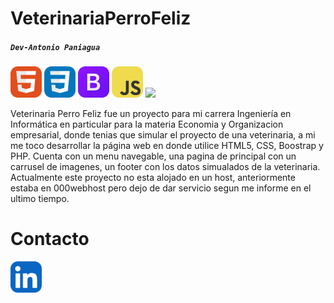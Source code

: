 # VeterinariaPerroFeliz


##### `Dev-Antonio Paniagua`

<img src="https://raw.githubusercontent.com/tandpfun/skill-icons/65dea6c4eaca7da319e552c09f4cf5a9a8dab2c8/icons/HTML.svg" width="50">
<img src="https://raw.githubusercontent.com/tandpfun/skill-icons/65dea6c4eaca7da319e552c09f4cf5a9a8dab2c8/icons/CSS.svg" width="50px">
<img src="https://raw.githubusercontent.com/tandpfun/skill-icons/65dea6c4eaca7da319e552c09f4cf5a9a8dab2c8/icons/Bootstrap.svg" width="50px">
<img src="https://raw.githubusercontent.com/tandpfun/skill-icons/65dea6c4eaca7da319e552c09f4cf5a9a8dab2c8/icons/JavaScript.svg" width="50px">
<img src="https://encrypted-tbn0.gstatic.com/images?q=tbn:ANd9GcS1Xz5dYUWALQ0jvoQs3BQWFATFyx8S_xRhJA&s](https://upload.wikimedia.org/wikipedia/commons/thumb/2/27/PHP-logo.svg/2560px-PHP-logo.svg.png](https://w7.pngwing.com/pngs/205/184/png-transparent-code-development-logo-php-logos-icon.png" width="50px">


Veterinaria Perro Feliz fue un proyecto para mi carrera Ingeniería en Informática en particular para la materia Economia y Organizacion empresarial, donde tenias que simular el proyecto de una veterinaria, a mi me toco desarrollar la página web en donde utilice HTML5, CSS, Boostrap y PHP. Cuenta con un menu navegable, una pagina de principal con un carrusel de imagenes, un footer con los datos simualados de la veterinaria. Actualmente este proyecto no esta alojado en un host, anteriormente estaba en 000webhost pero dejo de dar servicio segun me informe en el ultimo tiempo.




# Contacto
<a href="https://www.linkedin.com/in/antonio-eduardo-paniagua-154341209/"><img src="https://raw.githubusercontent.com/tandpfun/skill-icons/65dea6c4eaca7da319e552c09f4cf5a9a8dab2c8/icons/LinkedIn.svg" width="50px"></a>


